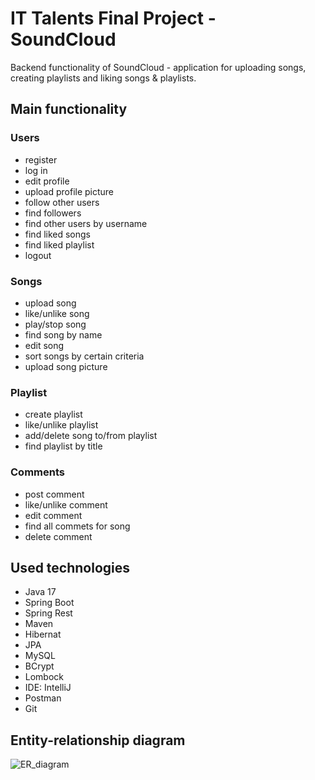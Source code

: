# IT Talents Final Project - SoundCloud
Backend functionality of SoundCloud -  application for uploading songs, creating playlists and liking songs & playlists.
## Main functionality
### Users
- register
- log in
- edit profile
- upload profile picture
- follow other users
- find followers
- find other users by username
- find liked songs
- find liked playlist
- logout
### Songs
- upload song
- like/unlike song
- play/stop song
- find song by name
- edit song
- sort songs by certain criteria
- upload song picture
### Playlist
- create playlist
- like/unlike playlist
- add/delete song to/from playlist
- find playlist by title
### Comments
- post comment
- like/unlike comment
- edit comment
- find all commets for song
- delete comment
## Used technologies
- Java 17
- Spring Boot
- Spring Rest
- Maven
- Hibernat
- JPA
- MySQL
- BCrypt
- Lombock
- IDE: IntelliJ
- Postman
- Git
## Entity-relationship diagram
![ER_diagram](https://user-images.githubusercontent.com/54545875/155500134-2467b7ab-898a-4944-9255-397b9cb3f56a.png)
